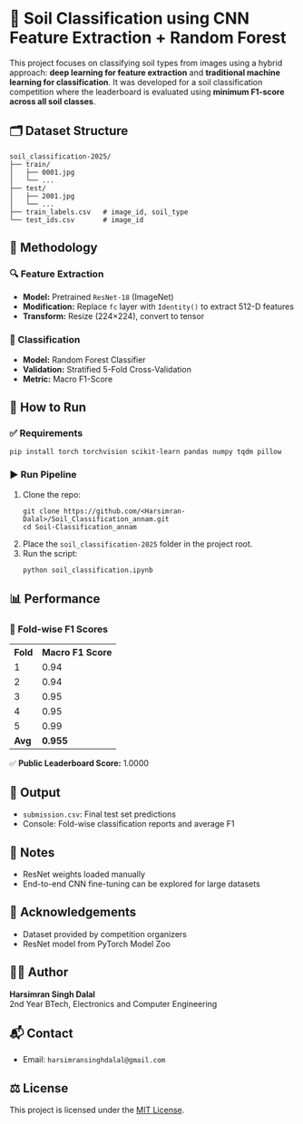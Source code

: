 <h1>🌱 Soil Classification using CNN Feature Extraction + Random Forest</h1>

<p>
  This project focuses on classifying soil types from images using a hybrid approach: 
  <strong>deep learning for feature extraction</strong> and 
  <strong>traditional machine learning for classification</strong>. It was developed for a soil classification competition 
  where the leaderboard is evaluated using <strong>minimum F1-score across all soil classes</strong>.
</p>

<h2>🗂️ Dataset Structure</h2>

<pre><code>soil_classification-2025/
├── train/
│   ├── 0001.jpg
│   └── ...
├── test/
│   ├── 2001.jpg
│   └── ...
├── train_labels.csv   # image_id, soil_type
└── test_ids.csv       # image_id
</code></pre>

<h2>🧠 Methodology</h2>

<h3>🔍 Feature Extraction</h3>
<ul>
  <li><strong>Model:</strong> Pretrained <code>ResNet-18</code> (ImageNet)</li>
  <li><strong>Modification:</strong> Replace <code>fc</code> layer with <code>Identity()</code> to extract 512-D features</li>
  <li><strong>Transform:</strong> Resize (224×224), convert to tensor</li>
</ul>

<h3>🎯 Classification</h3>
<ul>
  <li><strong>Model:</strong> Random Forest Classifier</li>
  <li><strong>Validation:</strong> Stratified 5-Fold Cross-Validation</li>
  <li><strong>Metric:</strong> Macro F1-Score</li>
</ul>

<h2>🏁 How to Run</h2>

<h3>✅ Requirements</h3>
<pre><code>pip install torch torchvision scikit-learn pandas numpy tqdm pillow</code></pre>

<h3>▶️ Run Pipeline</h3>
<ol>
  <li>Clone the repo:
    <pre><code>git clone https://github.com/&lt;Harsimran-Dalal&gt;/Soil_Classification_annam.git
cd Soil-Classification_annam</code></pre>
  </li>
  <li>Place the <code>soil_classification-2025</code> folder in the project root.</li>
  <li>Run the script:
    <pre><code>python soil_classification.ipynb</code></pre>
  </li>
</ol>

<h2>📊 Performance</h2>

<h3>🧪 Fold-wise F1 Scores</h3>
<table>
  <tr><th>Fold</th><th>Macro F1 Score</th></tr>
  <tr><td>1</td><td>0.94</td></tr>
  <tr><td>2</td><td>0.94</td></tr>
  <tr><td>3</td><td>0.95</td></tr>
  <tr><td>4</td><td>0.95</td></tr>
  <tr><td>5</td><td>0.99</td></tr>
  <tr><td><strong>Avg</strong></td><td><strong>0.955</strong></td></tr>
</table>

<div class="highlight">
✅ <strong>Public Leaderboard Score:</strong> 1.0000<br/>
</div>

<h2>📁 Output</h2>
<ul>
  <li><code>submission.csv</code>: Final test set predictions</li>
  <li>Console: Fold-wise classification reports and average F1</li>
</ul>

<h2>📌 Notes</h2>
<ul>
  <li>ResNet weights loaded manually </li>
  <li>End-to-end CNN fine-tuning can be explored for large datasets</li>
</ul>

<h2>🤝 Acknowledgements</h2>
<ul>
  <li>Dataset provided by competition organizers</li>
  <li>ResNet model from PyTorch Model Zoo</li>
</ul>

<h2>👨‍💻 Author</h2>
<p><strong>Harsimran Singh Dalal</strong><br/>
2nd Year BTech, Electronics and Computer Engineering<br/>
</p>

<h2>📬 Contact</h2>
<ul>
  <li>Email: <code>harsimransinghdalal@gmail.com</code></li>
</ul>

<h2>⚖️ License</h2>
<p>This project is licensed under the <a href="#">MIT License</a>.</p>

</body>
</html>
